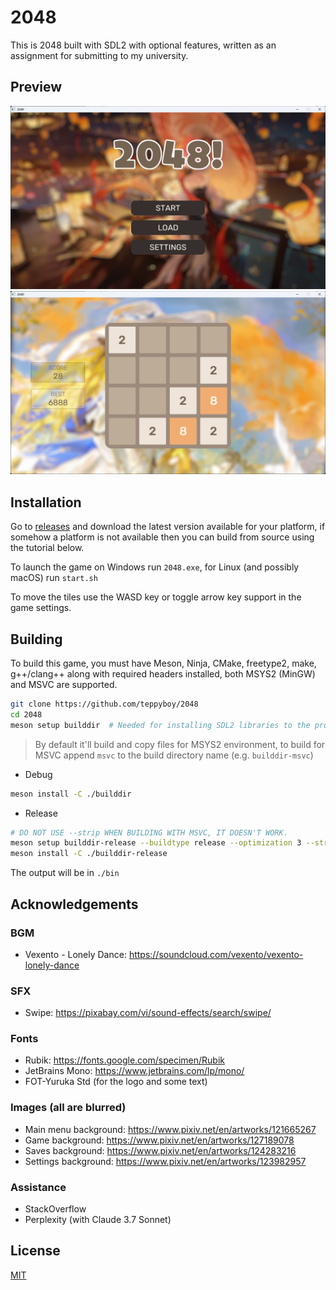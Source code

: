 # 2048

This is 2048 built with SDL2 with optional features, written as an assignment for submitting to my university.

## Preview

![Preview 1](.github/assets/preview1.png "Preview of the game")
![Preview 2](.github/assets/preview2.png "Preview of the game")

## Installation

Go to [releases](https://github.com/teppyboy/2048/releases/latest) and download the latest version available for your platform,
if somehow a platform is not available then you can build from source using the tutorial below.

To launch the game on Windows run `2048.exe`, for Linux (and possibly macOS) run `start.sh`

To move the tiles use the WASD key or toggle arrow key support in the game settings.

## Building
To build this game, you must have Meson, Ninja, CMake, freetype2, make, g++/clang++ along with required headers installed, both MSYS2 (MinGW) and MSVC are supported. 

```bash
git clone https://github.com/teppyboy/2048
cd 2048
meson setup builddir  # Needed for installing SDL2 libraries to the project.
```

> By default it'll build and copy files for MSYS2 environment, to build for MSVC append `msvc` to the build directory name (e.g. `builddir-msvc`)

+ Debug
```bash
meson install -C ./builddir
```

+ Release
```bash
# DO NOT USE --strip WHEN BUILDING WITH MSVC, IT DOESN'T WORK.
meson setup builddir-release --buildtype release --optimization 3 --strip
meson install -C ./builddir-release
```

The output will be in `./bin`

## Acknowledgements

### BGM
+ Vexento - Lonely Dance: https://soundcloud.com/vexento/vexento-lonely-dance
### SFX
+ Swipe: https://pixabay.com/vi/sound-effects/search/swipe/
### Fonts
+ Rubik: https://fonts.google.com/specimen/Rubik
+ JetBrains Mono: https://www.jetbrains.com/lp/mono/
+ FOT-Yuruka Std (for the logo and some text)
### Images (all are blurred)
+ Main menu background: https://www.pixiv.net/en/artworks/121665267
+ Game background: https://www.pixiv.net/en/artworks/127189078
+ Saves background: https://www.pixiv.net/en/artworks/124283216
+ Settings background: https://www.pixiv.net/en/artworks/123982957
### Assistance
+ StackOverflow
+ Perplexity (with Claude 3.7 Sonnet)

## License

[MIT](./LICENSE)
